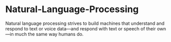# Natural-Language-Processing
Natural language processing strives to build machines that understand and respond to text or voice data—and respond with text or speech of their own—in much the same way humans do.
